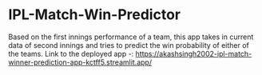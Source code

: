 # IPL-Match-Win-Predictor

Based on the first innings performance of a team, this app takes in current data of second innings and tries to predict the win probability of either of the teams.
Link to the deployed app -: https://akashsingh2002-ipl-match-winner-prediction-app-kctff5.streamlit.app/
